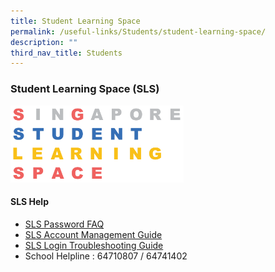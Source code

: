 ```yaml
---
title: Student Learning Space
permalink: /useful-links/Students/student-learning-space/
description: ""
third_nav_title: Students
---
```

### Student Learning Space (SLS)

<p><a href="https://vle.learning.moe.edu.sg/login">  
<img style="width:55%" src="/images/sls1.png">  
</a></p>

#### SLS Help

*   [SLS Password FAQ](/files/Student%20SLS%20Password%20FAQ.pdf)
*   [SLS Account Management Guide](/files/SLS%20Account%20Management%20-%20Guide%20for%20Sec%201%20Students.pdf)
*   [SLS Login Troubleshooting Guide](https://static.learning.moe.edu.sg/UserGuide/login-troubleshooting.html)
*   School Helpline : 64710807 / 64741402